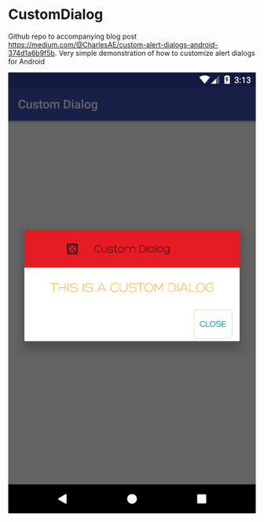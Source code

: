# CustomDialog
Github repo to accompanying blog post https://medium.com/@CharlesAE/custom-alert-dialogs-android-374d1a6b9f5b. 
Very simple demonstration of how to customize alert dialogs for Android

![CustomDialog](https://raw.githubusercontent.com/CharlesAE/CustomDialog/master/screenshot_1.jpg "Custom Dialog")


